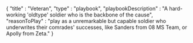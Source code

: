 {
  "title" : "Veteran",
  "type" : "playbook",
  "playbookDescription" : "A hard-working 'oldtype' soldier who is the backbone of the cause",
  "reasonToPlay" : "play as a unremarkable but capable soldier who underwrites their comrades' successes, like Sanders from 08 MS Team, or Apolly from Zeta."
}
